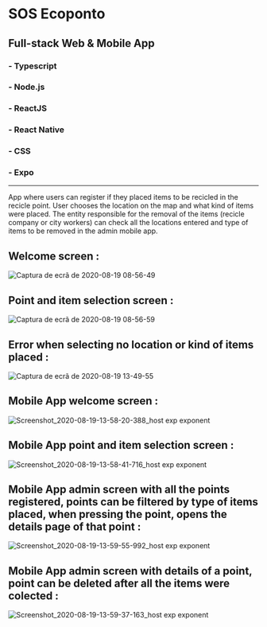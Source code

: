 # SOS Ecoponto

## Full-stack Web & Mobile App

### - Typescript
### - Node.js
### - ReactJS
### - React Native
### - CSS
### - Expo

------------------------------------------------
App where users can register if they placed items to be recicled in the recicle point.
User chooses the location on the map and what kind of items were placed. The entity responsible for the removal of
the items (recicle company or city workers) can check all the locations entered and type of items to be removed in the admin mobile app.

## Welcome screen :

![Captura de ecrã de 2020-08-19 08-56-49](https://user-images.githubusercontent.com/37440264/90661739-727f8c00-e23f-11ea-953d-88e2533245ce.png)

## Point and item selection screen :

![Captura de ecrã de 2020-08-19 08-56-59](https://user-images.githubusercontent.com/37440264/90661786-7e6b4e00-e23f-11ea-844e-5afef06f3820.png)

## Error when selecting no location or kind of items placed :

![Captura de ecrã de 2020-08-19 13-49-55](https://user-images.githubusercontent.com/37440264/90661821-8a571000-e23f-11ea-83e8-4a6231c6b250.png)

## Mobile App welcome screen :
![Screenshot_2020-08-19-13-58-20-388_host exp exponent](https://user-images.githubusercontent.com/37440264/90661327-f84f0780-e23e-11ea-91fa-6b40813336ca.jpg)

## Mobile App point and item selection screen :
![Screenshot_2020-08-19-13-58-41-716_host exp exponent](https://user-images.githubusercontent.com/37440264/90661351-013fd900-e23f-11ea-8ddf-8e4b0bcc46d5.jpg)

## Mobile App admin screen with all the points registered, points can be filtered by type of items placed, when pressing the point, opens the details page of that point :
![Screenshot_2020-08-19-13-59-55-992_host exp exponent](https://user-images.githubusercontent.com/37440264/90661425-187ec680-e23f-11ea-8396-6030b1f99016.jpg)

## Mobile App admin screen with details of a point, point can be deleted after all the items were colected :
![Screenshot_2020-08-19-13-59-37-163_host exp exponent](https://user-images.githubusercontent.com/37440264/90661379-0ac94100-e23f-11ea-95cd-be38bf58cc78.jpg)


